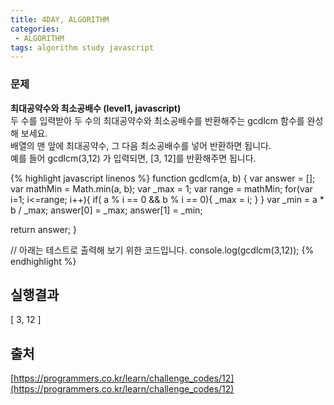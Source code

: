 ```yaml
---
title: 4DAY, ALGORITHM
categories:
 - ALGORITHM
tags: algorithm study javascript
---
```


### 문제
**최대공약수와 최소공배수 (level1, javascript)**<br />
두 수를 입력받아 두 수의 최대공약수와 최소공배수를 반환해주는 gcdlcm 함수를 완성해 보세요. <br />
배열의 맨 앞에 최대공약수, 그 다음 최소공배수를 넣어 반환하면 됩니다. <br />
예를 들어 gcdlcm(3,12) 가 입력되면, [3, 12]를 반환해주면 됩니다.<br />

{% highlight javascript linenos %}
function gcdlcm(a, b) {
  var answer = [];
  var mathMin = Math.min(a, b);
  var _max = 1;
  var range = mathMin;
  for(var i=1; i<=range; i++){
    if( a % i == 0 && b % i == 0){
      _max = i;
    }
  }
 	var _min = a * b / _max;
  answer[0] = _max;
  answer[1] = _min;
  
  return answer;
}

// 아래는 테스트로 출력해 보기 위한 코드입니다.
console.log(gcdlcm(3,12));
{% endhighlight %}

## 실행결과
[ 3, 12 ]

## 출처
[https://programmers.co.kr/learn/challenge_codes/12](https://programmers.co.kr/learn/challenge_codes/12)
